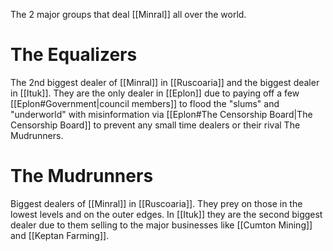 The 2 major groups that deal [[Minral]] all over the world.
# The Equalizers
The 2nd biggest dealer of [[Minral]] in [[Ruscoaria]] and the biggest dealer in [[Ituk]]. They are the only dealer in [[Eplon]] due to paying off a few [[Eplon#Government|council members]] to flood the "slums" and "underworld" with misinformation via [[Eplon#The Censorship Board|The Censorship Board]] to prevent any small time dealers or their rival The Mudrunners.
# The Mudrunners
Biggest dealers of [[Minral]] in [[Ruscoaria]]. They prey on those in the lowest levels and on the outer edges. In [[Ituk]] they are the second biggest dealer due to them selling to the major businesses like [[Cumton Mining]] and [[Keptan Farming]].